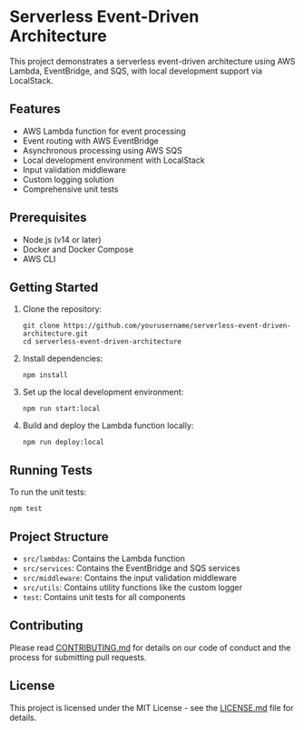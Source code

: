 # Serverless Event-Driven Architecture

This project demonstrates a serverless event-driven architecture using AWS Lambda, EventBridge, and SQS, with local development support via LocalStack.

## Features

- AWS Lambda function for event processing
- Event routing with AWS EventBridge
- Asynchronous processing using AWS SQS
- Local development environment with LocalStack
- Input validation middleware
- Custom logging solution
- Comprehensive unit tests

## Prerequisites

- Node.js (v14 or later)
- Docker and Docker Compose
- AWS CLI

## Getting Started

1. Clone the repository:
   ```
   git clone https://github.com/yourusername/serverless-event-driven-architecture.git
   cd serverless-event-driven-architecture
   ```

2. Install dependencies:
   ```
   npm install
   ```

3. Set up the local development environment:
   ```
   npm run start:local
   ```

4. Build and deploy the Lambda function locally:
   ```
   npm run deploy:local
   ```

## Running Tests

To run the unit tests:

```
npm test
```

## Project Structure

- `src/lambdas`: Contains the Lambda function
- `src/services`: Contains the EventBridge and SQS services
- `src/middleware`: Contains the input validation middleware
- `src/utils`: Contains utility functions like the custom logger
- `test`: Contains unit tests for all components

## Contributing

Please read [CONTRIBUTING.md](CONTRIBUTING.md) for details on our code of conduct and the process for submitting pull requests.

## License

This project is licensed under the MIT License - see the [LICENSE.md](LICENSE.md) file for details.